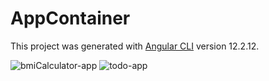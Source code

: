 # AppContainer

This project was generated with [Angular CLI](https://github.com/angular/angular-cli) version 12.2.12.




![bmiCalculator-app](https://user-images.githubusercontent.com/81508248/159198621-533b34cf-90ff-4d8f-bd66-413e96fcf8c2.png)
![todo-app](https://user-images.githubusercontent.com/81508248/159198625-9b7d90b6-10b4-49bc-836d-212d395631bc.png)
